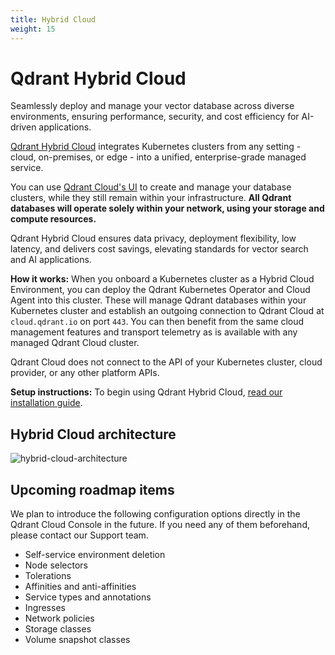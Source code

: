 ```yaml
---
title: Hybrid Cloud
weight: 15
---
```


# Qdrant Hybrid Cloud

Seamlessly deploy and manage your vector database across diverse environments, ensuring performance, security, and cost efficiency for AI-driven applications.

[Qdrant Hybrid Cloud](https://hybrid-cloud.qdrant.tech/) integrates Kubernetes clusters from any setting - cloud, on-premises, or edge - into a unified, enterprise-grade managed service.

You can use [Qdrant Cloud's UI](/documentation/cloud/create-cluster/) to create and manage your database clusters, while they still remain within your infrastructure. **All Qdrant databases will operate solely within your network, using your storage and compute resources.**

Qdrant Hybrid Cloud ensures data privacy, deployment flexibility, low latency, and delivers cost savings, elevating standards for vector search and AI applications.

**How it works:** When you onboard a Kubernetes cluster as a Hybrid Cloud Environment, you can deploy the Qdrant Kubernetes Operator and Cloud Agent into this cluster. These will manage Qdrant databases within your Kubernetes cluster and establish an outgoing connection to Qdrant Cloud at `cloud.qdrant.io` on port `443`. You can then benefit from the same cloud management features and transport telemetry as is available with any managed Qdrant Cloud cluster.

<aside role="status">Qdrant Cloud does not connect to the API of your Kubernetes cluster, cloud provider, or any other platform APIs.</aside>

**Setup instructions:** To begin using Qdrant Hybrid Cloud, [read our installation guide](/documentation/hybrid-cloud/hybrid-cloud-setup/).

## Hybrid Cloud architecture

![hybrid-cloud-architecture](/blog/hybrid-cloud/hybrid-cloud-architecture.png)

## Upcoming roadmap items

We plan to introduce the following configuration options directly in the Qdrant Cloud Console in the future. If you need any of them beforehand, please contact our Support team.

* Self-service environment deletion
* Node selectors
* Tolerations
* Affinities and anti-affinities
* Service types and annotations
* Ingresses
* Network policies
* Storage classes
* Volume snapshot classes
